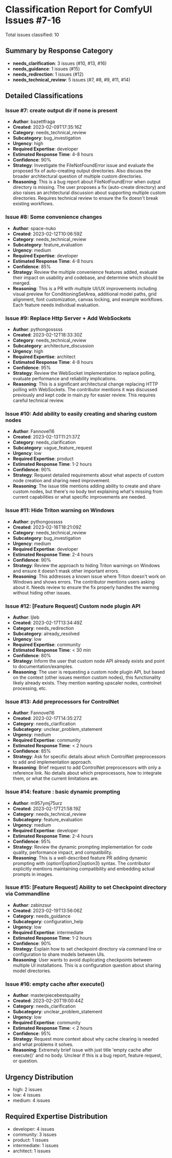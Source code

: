 # Classification Report for ComfyUI Issues #7-16

Total issues classified: 10

## Summary by Response Category

- **needs_clarification**: 3 issues (#10, #13, #16)
- **needs_guidance**: 1 issues (#15)
- **needs_redirection**: 1 issues (#12)
- **needs_technical_review**: 5 issues (#7, #8, #9, #11, #14)

## Detailed Classifications

### Issue #7: create output dir if none is present
- **Author**: bazettfraga
- **Created**: 2023-02-09T17:35:16Z
- **Category**: needs_technical_review
- **Subcategory**: bug_investigation
- **Urgency**: high
- **Required Expertise**: developer
- **Estimated Response Time**: 4-8 hours
- **Confidence**: 90%
- **Strategy**: Investigate the FileNotFoundError issue and evaluate the proposed fix of auto-creating output directories. Also discuss the broader architectural question of multiple custom directories.
- **Reasoning**: This is a bug report about FileNotFoundError when output directory is missing. The user proposes a fix (auto-create directory) and also raises an architectural discussion about supporting multiple custom directories. Requires technical review to ensure the fix doesn't break existing workflows.

### Issue #8: Some convenience changes
- **Author**: space-nuko
- **Created**: 2023-02-12T10:06:59Z
- **Category**: needs_technical_review
- **Subcategory**: feature_evaluation
- **Urgency**: medium
- **Required Expertise**: developer
- **Estimated Response Time**: 4-8 hours
- **Confidence**: 85%
- **Strategy**: Review the multiple convenience features added, evaluate their impact on usability and codebase, and determine which should be merged.
- **Reasoning**: This is a PR with multiple UI/UX improvements including visual preview for ConditioningSetArea, additional model paths, grid alignment, font customization, canvas locking, and example workflows. Each feature needs individual evaluation.

### Issue #9: Replace Http Server + Add WebSockets
- **Author**: pythongosssss
- **Created**: 2023-02-12T18:33:30Z
- **Category**: needs_technical_review
- **Subcategory**: architecture_discussion
- **Urgency**: high
- **Required Expertise**: architect
- **Estimated Response Time**: 4-8 hours
- **Confidence**: 95%
- **Strategy**: Review the WebSocket implementation to replace polling, evaluate performance and reliability implications.
- **Reasoning**: This is a significant architectural change replacing HTTP polling with WebSockets. The contributor mentions it was discussed previously and kept code in main.py for easier review. This requires careful technical review.

### Issue #10: Add ability to easily creating and sharing custom nodes
- **Author**: Fannovel16
- **Created**: 2023-02-13T11:21:37Z
- **Category**: needs_clarification
- **Subcategory**: vague_feature_request
- **Urgency**: low
- **Required Expertise**: product
- **Estimated Response Time**: 1-2 hours
- **Confidence**: 90%
- **Strategy**: Request detailed requirements about what aspects of custom node creation and sharing need improvement.
- **Reasoning**: The issue title mentions adding ability to create and share custom nodes, but there's no body text explaining what's missing from current capabilities or what specific improvements are needed.

### Issue #11: Hide Triton warning on Windows
- **Author**: pythongosssss
- **Created**: 2023-02-16T18:21:09Z
- **Category**: needs_technical_review
- **Subcategory**: bug_investigation
- **Urgency**: medium
- **Required Expertise**: developer
- **Estimated Response Time**: 2-4 hours
- **Confidence**: 90%
- **Strategy**: Review the approach to hiding Triton warnings on Windows and ensure it doesn't mask other important errors.
- **Reasoning**: This addresses a known issue where Triton doesn't work on Windows and shows errors. The contributor mentions users asking about it. Needs review to ensure the fix properly handles the warning without hiding other issues.

### Issue #12: [Feature Request] Custom node plugin API
- **Author**: ljleb
- **Created**: 2023-02-17T13:34:49Z
- **Category**: needs_redirection
- **Subcategory**: already_resolved
- **Urgency**: low
- **Required Expertise**: community
- **Estimated Response Time**: < 30 min
- **Confidence**: 80%
- **Strategy**: Inform the user that custom node API already exists and point to documentation/examples.
- **Reasoning**: The user is requesting a custom node plugin API, but based on the context (other issues mention custom nodes), this functionality likely already exists. They mention wanting upscaler nodes, controlnet processing, etc.

### Issue #13: Add preprocessors for ControlNet
- **Author**: Fannovel16
- **Created**: 2023-02-17T14:35:27Z
- **Category**: needs_clarification
- **Subcategory**: unclear_problem_statement
- **Urgency**: medium
- **Required Expertise**: community
- **Estimated Response Time**: < 2 hours
- **Confidence**: 85%
- **Strategy**: Ask for specific details about which ControlNet preprocessors to add and implementation approach.
- **Reasoning**: Brief request to add ControlNet preprocessors with only a reference link. No details about which preprocessors, how to integrate them, or what the current limitations are.

### Issue #14: feature : basic dynamic prompting
- **Author**: m957ymj75urz
- **Created**: 2023-02-17T21:58:19Z
- **Category**: needs_technical_review
- **Subcategory**: feature_evaluation
- **Urgency**: medium
- **Required Expertise**: developer
- **Estimated Response Time**: 2-4 hours
- **Confidence**: 95%
- **Strategy**: Review the dynamic prompting implementation for code quality, performance impact, and compatibility.
- **Reasoning**: This is a well-described feature PR adding dynamic prompting with {option1|option2|option3} syntax. The contributor explicitly mentions maintaining compatibility and embedding actual prompts in images.

### Issue #15: [Feature Request] Ability to set Checkpoint directory via Commandline
- **Author**: zabinzsur
- **Created**: 2023-02-19T13:56:06Z
- **Category**: needs_guidance
- **Subcategory**: configuration_help
- **Urgency**: low
- **Required Expertise**: intermediate
- **Estimated Response Time**: 1-2 hours
- **Confidence**: 90%
- **Strategy**: Explain how to set checkpoint directory via command line or configuration to share models between UIs.
- **Reasoning**: User wants to avoid duplicating checkpoints between multiple UI installations. This is a configuration question about sharing model directories.

### Issue #16: empty cache after execute()
- **Author**: masterpiecebestquality
- **Created**: 2023-02-20T19:00:44Z
- **Category**: needs_clarification
- **Subcategory**: unclear_problem_statement
- **Urgency**: low
- **Required Expertise**: community
- **Estimated Response Time**: < 2 hours
- **Confidence**: 95%
- **Strategy**: Request more context about why cache clearing is needed and what problems it solves.
- **Reasoning**: Extremely brief issue with just title 'empty cache after execute()' and no body. Unclear if this is a bug report, feature request, or question.

## Urgency Distribution

- high: 2 issues
- low: 4 issues
- medium: 4 issues

## Required Expertise Distribution

- developer: 4 issues
- community: 3 issues
- product: 1 issues
- intermediate: 1 issues
- architect: 1 issues
